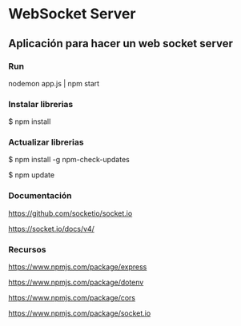 # WebSocket Server

## Aplicación para hacer un web socket server

### Run

nodemon app.js | npm start

### Instalar librerias
$ npm install

### Actualizar librerias

$ npm install -g npm-check-updates

$ npm update

### Documentación

https://github.com/socketio/socket.io

https://socket.io/docs/v4/


### Recursos

https://www.npmjs.com/package/express

https://www.npmjs.com/package/dotenv

https://www.npmjs.com/package/cors

https://www.npmjs.com/package/socket.io
